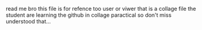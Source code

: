 read me bro
 this file is for refence too user or viwer that is a collage file 
 the student are learning the github in collage paractical
 so don't miss understood that...

